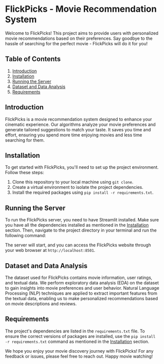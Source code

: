 # FlickPicks - Movie Recommendation System

Welcome to FlickPicks! This project aims to provide users with personalized movie recommendations based on their preferences. Say goodbye to the hassle of searching for the perfect movie - FlickPicks will do it for you!

## Table of Contents
1. [Introduction](#introduction)
2. [Installation](#installation)
3. [Running the Server](#running-the-server)
4. [Dataset and Data Analysis](#dataset-and-data-analysis)
5. [Requirements](#requirements)

## Introduction
FlickPicks is a movie recommendation system designed to enhance your cinematic experience. Our algorithms analyze your movie preferences and generate tailored suggestions to match your taste. It saves you time and effort, ensuring you spend more time enjoying movies and less time searching for them.

## Installation
To get started with FlickPicks, you'll need to set up the project environment. Follow these steps:

1. Clone this repository to your local machine using `git clone`.
2. Create a virtual environment to isolate the project dependencies.
3. Install the required packages using `pip install -r requirements.txt`.

## Running the Server
To run the FlickPicks server, you need to have Streamlit installed. Make sure you have all the dependencies installed as mentioned in the [Installation](#installation) section. Then, navigate to the project directory in your terminal and run the following command:


The server will start, and you can access the FlickPicks website through your web browser at `http://localhost:8501`.

## Dataset and Data Analysis
The dataset used for FlickPicks contains movie information, user ratings, and textual data. We perform exploratory data analysis (EDA) on the dataset to gain insights into movie preferences and user behavior. Natural Language Processing (NLP) techniques are applied to extract important features from the textual data, enabling us to make personalized recommendations based on movie descriptions and reviews.

## Requirements
The project's dependencies are listed in the `requirements.txt` file. To ensure the correct versions of packages are installed, use the `pip install -r requirements.txt` command as mentioned in the [Installation](#installation) section.

We hope you enjoy your movie discovery journey with FlickPicks! For any feedback or issues, please feel free to reach out. Happy movie watching!
